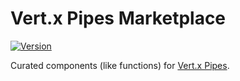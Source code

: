 # Vert.x Pipes Marketplace

[![Version](https://img.shields.io/badge/Vert.x%20Pipes%20Marketplace-0.1-blue.svg)](https://github.com/hekonsek/vertx-pipes-marketplace/releases)

Curated components (like functions) for [Vert.x Pipes](https://github.com/hekonsek/vertx-pipes-marketplace).